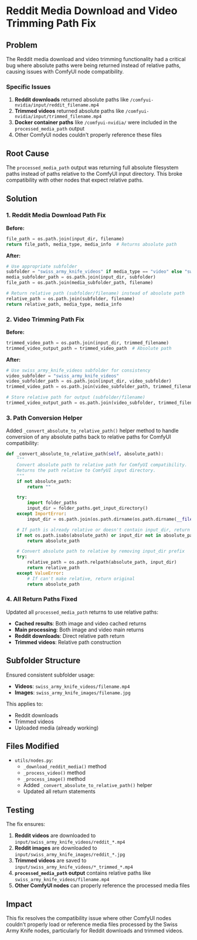 # Reddit Media Download and Video Trimming Path Fix

## Problem

The Reddit media download and video trimming functionality had a critical bug where absolute paths were being returned instead of relative paths, causing issues with ComfyUI node compatibility.

### Specific Issues

1. **Reddit downloads** returned absolute paths like `/comfyui-nvidia/input/reddit_filename.mp4`
2. **Trimmed videos** returned absolute paths like `/comfyui-nvidia/input/trimmed_filename.mp4`
3. **Docker container paths** like `/comfyui-nvidia/` were included in the `processed_media_path` output
4. Other ComfyUI nodes couldn't properly reference these files

## Root Cause

The `processed_media_path` output was returning full absolute filesystem paths instead of paths relative to the ComfyUI input directory. This broke compatibility with other nodes that expect relative paths.

## Solution

### 1. Reddit Media Download Path Fix

**Before:**

```python
file_path = os.path.join(input_dir, filename)
return file_path, media_type, media_info  # Returns absolute path
```

**After:**

```python
# Use appropriate subfolder
subfolder = "swiss_army_knife_videos" if media_type == "video" else "swiss_army_knife_images"
media_subfolder_path = os.path.join(input_dir, subfolder)
file_path = os.path.join(media_subfolder_path, filename)

# Return relative path (subfolder/filename) instead of absolute path
relative_path = os.path.join(subfolder, filename)
return relative_path, media_type, media_info
```

### 2. Video Trimming Path Fix

**Before:**

```python
trimmed_video_path = os.path.join(input_dir, trimmed_filename)
trimmed_video_output_path = trimmed_video_path  # Absolute path
```

**After:**

```python
# Use swiss_army_knife_videos subfolder for consistency
video_subfolder = "swiss_army_knife_videos"
video_subfolder_path = os.path.join(input_dir, video_subfolder)
trimmed_video_path = os.path.join(video_subfolder_path, trimmed_filename)

# Store relative path for output (subfolder/filename)
trimmed_video_output_path = os.path.join(video_subfolder, trimmed_filename)
```

### 3. Path Conversion Helper

Added `_convert_absolute_to_relative_path()` helper method to handle conversion of any absolute paths back to relative paths for ComfyUI compatibility:

```python
def _convert_absolute_to_relative_path(self, absolute_path):
    """
    Convert absolute path to relative path for ComfyUI compatibility.
    Returns the path relative to ComfyUI input directory.
    """
    if not absolute_path:
        return ""

    try:
        import folder_paths
        input_dir = folder_paths.get_input_directory()
    except ImportError:
        input_dir = os.path.join(os.path.dirname(os.path.dirname(__file__)), "input")

    # If path is already relative or doesn't contain input_dir, return as-is
    if not os.path.isabs(absolute_path) or input_dir not in absolute_path:
        return absolute_path

    # Convert absolute path to relative by removing input_dir prefix
    try:
        relative_path = os.path.relpath(absolute_path, input_dir)
        return relative_path
    except ValueError:
        # If can't make relative, return original
        return absolute_path
```

### 4. All Return Paths Fixed

Updated all `processed_media_path` returns to use relative paths:

- **Cached results**: Both image and video cached returns
- **Main processing**: Both image and video main returns
- **Reddit downloads**: Direct relative path return
- **Trimmed videos**: Relative path construction

## Subfolder Structure

Ensured consistent subfolder usage:

- **Videos**: `swiss_army_knife_videos/filename.mp4`
- **Images**: `swiss_army_knife_images/filename.jpg`

This applies to:

- Reddit downloads
- Trimmed videos
- Uploaded media (already working)

## Files Modified

- `utils/nodes.py`:
    - `_download_reddit_media()` method
    - `_process_video()` method
    - `_process_image()` method
    - Added `_convert_absolute_to_relative_path()` helper
    - Updated all return statements

## Testing

The fix ensures:

1. **Reddit videos** are downloaded to `input/swiss_army_knife_videos/reddit_*.mp4`
2. **Reddit images** are downloaded to `input/swiss_army_knife_images/reddit_*.jpg`
3. **Trimmed videos** are saved to `input/swiss_army_knife_videos/*_trimmed_*.mp4`
4. **`processed_media_path` output** contains relative paths like `swiss_army_knife_videos/filename.mp4`
5. **Other ComfyUI nodes** can properly reference the processed media files

## Impact

This fix resolves the compatibility issue where other ComfyUI nodes couldn't properly load or reference media files processed by the Swiss Army Knife nodes, particularly for Reddit downloads and trimmed videos.
